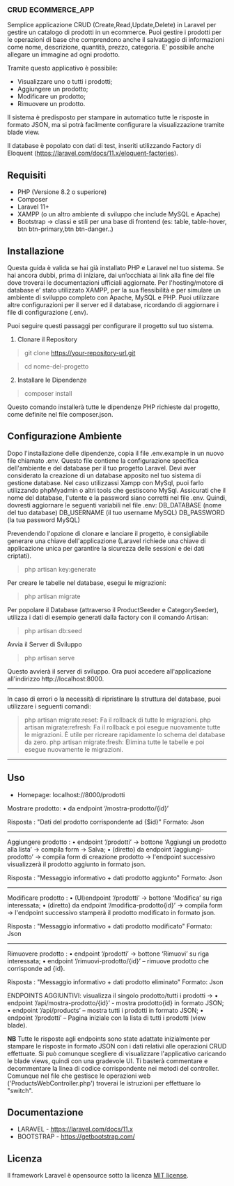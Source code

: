 ### CRUD ECOMMERCE_APP ###

Semplice applicazione CRUD (Create,Read,Update,Delete)  in Laravel per gestire un catalogo di prodotti in un ecommerce. Puoi gestire i prodotti per le operazioni di base che comprendono anche il salvataggio di informazioni come nome, descrizione, quantità, prezzo, categoria. E' possibile anche allegare un immagine ad ogni prodotto.

Tramite questo applicativo è possibile:
-	Visualizzare uno o tutti i prodotti;
-	Aggiungere un prodotto;
-	Modificare un prodotto;
-	Rimuovere un prodotto.

Il sistema è predisposto per stampare in automatico tutte le risposte in formato JSON, ma si potrà facilmente configurare la visualizzazione tramite blade view.

Il database è popolato con dati di test, inseriti utilizzando Factory di Eloquent (https://laravel.com/docs/11.x/eloquent-factories). 

## Requisiti

- PHP (Versione 8.2 o superiore)
- Composer
- Laravel 11+
- XAMPP (o un altro ambiente di sviluppo che include MySQL e Apache)
- Bootstrap -> classi e stili per una base di frontend (es: table, table-hover, btn btn-primary,btn btn-danger..)

## Installazione
Questa guida è valida se hai già installato PHP e Laravel nel tuo sistema. Se hai ancora dubbi, prima di iniziare, dai un’occhiata ai link alla fine del file dove troverai le documentazioni ufficiali aggiornate.
Per l'hosting/motore di database e’ stato utilizzato XAMPP, per la sua flessibilità e per simulare un ambiente di sviluppo completo con Apache, MySQL e PHP. Puoi utilizzare altre configurazioni per il server ed il database, ricordando di aggiornare i file di configurazione (.env).

Puoi seguire questi passaggi per configurare il progetto sul tuo sistema.

1.	Clonare il Repository
>git clone https://your-repository-url.git

>cd nome-del-progetto

2.	Installare le Dipendenze
>composer install

Questo comando installerà tutte le dipendenze PHP richieste dal progetto, come definite nel file composer.json.
 
 ## Configurazione Ambiente
Dopo l'installazione delle dipendenze, copia il file .env.example in un nuovo file chiamato .env. Questo file contiene la configurazione specifica dell'ambiente e del database per il tuo progetto Laravel. Devi aver considerato la creazione di un database apposito nel tuo sistema di gestione database. Nel caso utilizzassi Xampp con MySql, puoi farlo utilizzando phpMyadmin o altri tools che gestiscono MySql. 
Assicurati che il nome del database, l'utente e la password siano corretti nel file .env.
Quindi, dovresti aggiornare le seguenti variabili nel file .env:
DB_DATABASE (nome del tuo database)
DB_USERNAME (il tuo username MySQL)
DB_PASSWORD (la tua password MySQL)

Prevendendo l'opzione di clonare e lanciare il progetto, è consigliabile generare una chiave dell'applicazione (Laravel richiede una chiave di applicazione unica per garantire la sicurezza delle sessioni e dei dati criptati).
>php artisan key:generate

Per creare le tabelle nel database, esegui le migrazioni:
>php artisan migrate

Per popolare il Database (attraverso il ProductSeeder e CategorySeeder), utilizza i dati di esempio generati dalla factory con il comando Artisan:
>php artisan db:seed

Avvia il Server di Sviluppo
>php artisan serve

Questo avvierà il server di sviluppo. Ora puoi accedere all'applicazione all'indirizzo http://localhost:8000.

------------------------------------------------------------------------------------------------
In caso di errori o la necessità di ripristinare la struttura del database, puoi utilizzare i seguenti comandi:

>php artisan migrate:reset: Fa il rollback di tutte le migrazioni.
>php artisan migrate:refresh: Fa il rollback e poi esegue nuovamente tutte le migrazioni. È utile  per ricreare rapidamente lo schema del database da zero.
>php artisan migrate:fresh: Elimina tutte le tabelle e poi esegue nuovamente le migrazioni. 
-------------------------------------------------------------------------------------------------

## Uso
- 	Homepage: localhost://8000/prodotti

Mostrare prodotto:
•	da endpoint ‘/mostra-prodotto/{id}’

Risposta : "Dati del prodotto corrispondente ad {$id}"
Formato: Json

---

Aggiungere prodotto :
•	endpoint ‘/prodotti’ -> bottone ‘Aggiungi un prodotto alla lista’ -> compila form -> Salva;
•	(diretto) da endpoint ‘/aggiungi-prodotto’ -> compila form di creazione prodotto -> l'endpoint successivo visualizzerà il prodotto aggiunto in formato json.

Risposta : "Messaggio informativo + dati prodotto aggiunto"
Formato: Json

---
Modificare prodotto : 
•	(UI)endpoint ‘/prodotti’ -> bottone ‘Modifica’ su riga interessata;
•	(diretto) da endpoint ‘/modifica-prodotto{id}’ -> compila form -> l'endpoint successivo stamperà il prodotto modificato in formato json.

Risposta : "Messaggio informativo + dati prodotto modificato" 
Formato: Json

---
Rimuovere prodotto :
•	endpoint ‘/prodotti’ -> bottone ‘Rimuovi’ su riga interessata;
•	endpoint ‘/rimuovi-prodotto/{id}’ – rimuove prodotto che corrisponde ad {id}.

Risposta : "Messaggio informativo + dati prodotto eliminato"
Formato: Json


ENDPOINTS AGGIUNTIVI: visualizza il singolo prodotto/tutti i prodotti ->
•	endpoint  ‘/api/mostra-prodotto/{id}’ - mostra prodotto{id} in formato JSON;
•	endpoint ‘/api/products’ – mostra tutti i prodotti in formato JSON;
•	endpoint ‘/prodotti’ – Pagina iniziale con la lista di tutti i prodotti (view blade).

**NB** 
Tutte le risposte agli endpoints sono state adattate inizialmente per stampare le risposte in formato JSON con i dati relativi alle operazioni CRUD effettuate. Si può comunque scegliere di visualizzare l'applicativo caricando le blade views, quindi con una gradevole UI. 
Ti basterà commentare e decommentare la linea di codice corrispondente nei metodi del controller.
Comunque nel file che gestisce le operazioni web ('ProductsWebController.php') troverai le istruzioni per effettuare lo "switch".


## Documentazione
-	LARAVEL - https://laravel.com/docs/11.x
-	BOOTSTRAP - https://getbootstrap.com/

## Licenza
Il framework Laravel è opensource sotto la licenza [MIT license](https://opensource.org/licenses/MIT).
